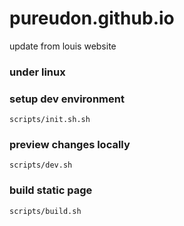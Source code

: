 # pureudon.github.io

update from louis website

### under linux

### setup dev environment

`scripts/init.sh.sh`

### preview changes locally

`scripts/dev.sh`

### build static page

`scripts/build.sh`
